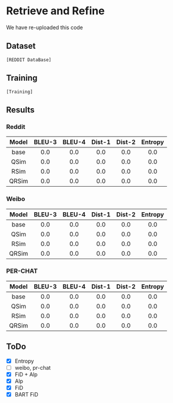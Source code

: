 # Retrieve and Refine
We have re-uploaded this code

## Dataset
```
[REDDIT DataBase]
```

## Training
```
[Training]
```

## Results
### Reddit
|Model|BLEU-3|BLEU-4|Dist-1|Dist-2|Entropy|
|:----------:|:----:|:----:|:----:|:----:|:----:|
|base|0.0|0.0|0.0|0.0|0.0|
|QSim|0.0|0.0|0.0|0.0|0.0|
|RSim|0.0|0.0|0.0|0.0|0.0|
|QRSim|0.0|0.0|0.0|0.0|0.0|

### Weibo
|Model|BLEU-3|BLEU-4|Dist-1|Dist-2|Entropy|
|:----------:|:----:|:----:|:----:|:----:|:----:|
|base|0.0|0.0|0.0|0.0|0.0|
|QSim|0.0|0.0|0.0|0.0|0.0|
|RSim|0.0|0.0|0.0|0.0|0.0|
|QRSim|0.0|0.0|0.0|0.0|0.0|

### PER-CHAT
|Model|BLEU-3|BLEU-4|Dist-1|Dist-2|Entropy|
|:----------:|:----:|:----:|:----:|:----:|:----:|
|base|0.0|0.0|0.0|0.0|0.0|
|QSim|0.0|0.0|0.0|0.0|0.0|
|RSim|0.0|0.0|0.0|0.0|0.0|
|QRSim|0.0|0.0|0.0|0.0|0.0|

## ToDo
- [X] Entropy
- [ ] weibo, pr-chat
- [X] FiD + Alp
- [X] Alp
- [X] FiD
- [X] BART FiD
